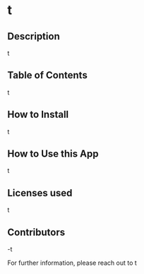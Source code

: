 # t

  ## Description

  t

  ## Table of Contents

  t

  ## How to Install

  t

  ## How to Use this App

  t

  ## Licenses used

  t

  ## Contributors

  -t

  For further information, please reach out to t
